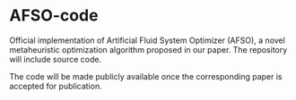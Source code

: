# AFSO-code
Official implementation of Artificial Fluid System Optimizer (AFSO), a novel metaheuristic optimization algorithm proposed in our paper. The repository will include source code.

The code will be made publicly available once the corresponding paper is accepted for publication.
